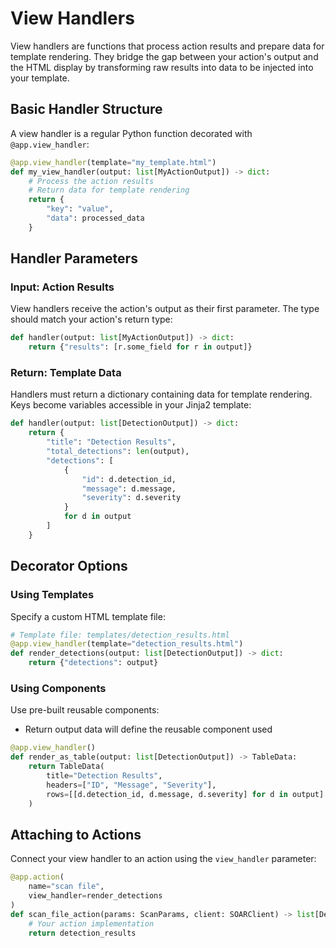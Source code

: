 # View Handlers

View handlers are functions that process action results and prepare data for template rendering. They bridge the gap between your action's output and the HTML display by transforming raw results into data to be injected into your template.

## Basic Handler Structure

A view handler is a regular Python function decorated with `@app.view_handler`:

```python
@app.view_handler(template="my_template.html")
def my_view_handler(output: list[MyActionOutput]) -> dict:
    # Process the action results
    # Return data for template rendering
    return {
        "key": "value",
        "data": processed_data
    }
```

## Handler Parameters

### Input: Action Results
View handlers receive the action's output as their first parameter. The type should match your action's return type:

```python
def handler(output: list[MyActionOutput]) -> dict:
    return {"results": [r.some_field for r in output]}
```

### Return: Template Data
Handlers must return a dictionary containing data for template rendering. Keys become variables accessible in your Jinja2 template:

```python
def handler(output: list[DetectionOutput]) -> dict:
    return {
        "title": "Detection Results",
        "total_detections": len(output),
        "detections": [
            {
                "id": d.detection_id,
                "message": d.message,
                "severity": d.severity
            }
            for d in output
        ]
    }
```

## Decorator Options

### Using Templates
Specify a custom HTML template file:

```python
# Template file: templates/detection_results.html
@app.view_handler(template="detection_results.html")
def render_detections(output: list[DetectionOutput]) -> dict:
    return {"detections": output}
```

### Using Components
Use pre-built reusable components:
- Return output data will define the reusable component used

```python
@app.view_handler()
def render_as_table(output: list[DetectionOutput]) -> TableData:
    return TableData(
        title="Detection Results",
        headers=["ID", "Message", "Severity"],
        rows=[[d.detection_id, d.message, d.severity] for d in output]
    )
```

## Attaching to Actions

Connect your view handler to an action using the `view_handler` parameter:

```python
@app.action(
    name="scan file",
    view_handler=render_detections
)
def scan_file_action(params: ScanParams, client: SOARClient) -> list[DetectionOutput]:
    # Your action implementation
    return detection_results
```
